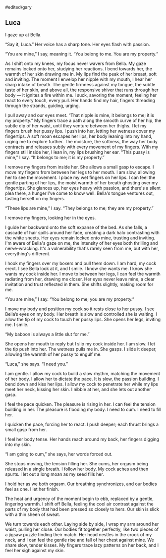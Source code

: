 #edited/gary 
## Luca

I gaze up at Bella. 

“Say it, Luca.” Her voice has a sharp tone. Her eyes flash with passion. 

“You are mine,” I say, meaning it. “You belong to me. You are my property.”

As I shift onto my knees, my focus never wavers from Bella. My gaze remains locked onto her, studying her reactions. I bend towards her, the warmth of her skin drawing me in. My lips find the peak of her breast, soft and inviting. The moment I envelop her nipple with my mouth, I hear her sharp intake of breath. The gentle firmness against my tongue, the subtle taste of her skin, and above all, the responsive shiver that runs through her body — it ignites a fire within me. I suck, savoring the moment, feeling her react to every touch, every pull. Her hands find my hair, fingers threading through the strands, guiding, urging.  

I pull away and our eyes meet. “That nipple is mine, it belongs to me; it is my property.”
My fingers trace a path along the smooth curve of her hip, the subtle dip of her waist, until they venture between her thighs. I let my fingers brush her pussy lips. I push into her, letting her wetness cover my fingertips. A soft moan escapes her lips, her body leaning into my hand, urging me to explore further. The moisture, the softness, the way her body contracts and releases subtly with every movement of my fingers.
With my fingers still inside her, I lean in, my lips brushing her ear. “This pussy is mine,” I say. “It belongs to me; it is my property.”

I remove my fingers from inside her. She allows a small gasp to escape. I move my fingers from between her legs to her mouth. I am slow, allowing her to see the movement. I place my wet fingers on her lips. I can feel the gentle parting of her lips, the moist warmth of her breath ghosting over my fingertips. She glances up, her eyes heavy with passion, and there's a silent plea there, a hunger I've come to know well. Bella's tongue ventures out, tasting herself on my fingers. 

“These lips are mine,” I say. “They belongs to me; they are my property.”

I remove my fingers, looking her in the eyes. 

I guide her backward onto the soft expanse of the bed. As she falls, a cascade of hair spills around her face, creating a dark halo contrasting with the white sheets. Her eyes remain locked onto mine, trusting and inviting. I'm aware of Bella's gaze on me, the intensity of her eyes both thrilling and nerve-wracking. It's a vulnerability that's rarely seen from me, but with her, everything's different.

I hook my fingers over my boxers and pull them down. I am hard, my cock erect. I see Bella look at it, and I smile. I know she wants me. I know she wants my cock inside her. I move to between her legs, I can feel the warmth radiating from her, drawing me closer. Her eyes never leave mine, a clear invitation and trust reflected in them. She shifts slightly, making room for me.

“You are mine,” I say. “You belong to me; you are my property.” 

I move my body and position my cock so it rests close to her pussy. I see Bella’s eyes on my body. Her breath is slow and controlled she is waiting. I allow the tip of my cock to touch her pussy lips. She opens her legs, inviting me. I smile.

“My baboon is always a little slut for me.”

She opens her mouth to reply but I slip my cock inside her. I am slow. I let the tip push into her. The wetness pulls me in. She gasps. I slide it deeper, allowing the warmth of her pussy to engulf me. 

“Luca,” she says. “I need you.”

I am gentle. I allow my cock to build a slow rhythm, matching the movement of her body. I allow her to dictate the pace. It is slow, the passion building. I bend down and kiss her lips. I allow my cock to penetrate her while my lips meet her neck, kissing her skin. I nibble at her, and she lets out another gasp.

I feel the pace quicken. The pleasure is rising in her. I can feel the tension building in her. The pleasure is flooding my body. I need to cum. I need to fill her. 

I quicken the pace, forcing her to react. I push deeper; each thrust brings a small gasp from her.   

I feel her body tense. Her hands reach around my back, her fingers digging into my skin. 

“I am going to cum,” she says, her words forced out. 

She stops moving, the tension filling her. She cums, her orgasm being released in a single breath. I follow her body. My cock aches and then spurts. I let out a long moan as my seed fills her. 

I hold her as we both orgasm. Our breathing synchronizes, and our bodies feel as one. 
I let her finish. 

The heat and urgency of the moment begin to ebb, replaced by a gentle, lingering warmth. I shift off Bella, feeling the cool air contrast against the parts of my body that had been pressed so closely to hers. Our skin is slick with a thin sheen of sweat.

We turn towards each other. Laying side by side, I wrap my arm around her waist, pulling her close. Our bodies fit together perfectly, like two pieces of a jigsaw puzzle finding their match. Her head nestles in the crook of my neck, and I can feel the gentle rise and fall of her chest against mine. We share slow, tender kisses. My fingers trace lazy patterns on her back, and I feel her sigh against my skin.
